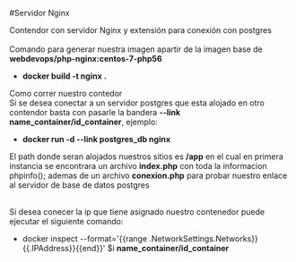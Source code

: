 #Servidor Nginx

Contendor con servidor Nginx y extensión para conexión con postgres<br/><br/>
Comando para generar nuestra imagen apartir de la imagen base de 
<b>webdevops/php-nginx:centos-7-php56</b>

<ul type="disk">
<li><b>docker build -t nginx .</b></li>
</ul>

Como correr nuestro contedor <br/>
Si se desea conectar a un servidor postgres que esta alojado en otro contendor basta con pasarle la bandera <b>--link name_container/id_container</b>, ejemplo:
<ul type="disk">
<li><b>docker run -d --link postgres_db nginx</b></li>
</ul>

El path donde seran alojados nuestros sitios es <b>/app</b> en el cual en primera instancia se encontrara un archivo <b>index.php</b> con toda la informacion phpinfo(); ademas de un archivo <b>conexion.php</b> para probar nuestro enlace al servidor de base de datos postgres<br/><br/>

Si desea conecer la ip que tiene asignado nuestro contenedor puede ejecutar el siguiente comando:
<ul type="disk">
<li>docker inspect --format='{{range .NetworkSettings.Networks}}{{.IPAddress}}{{end}}' $i <b>name_container/id_container</b></li>
</ul>




